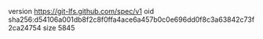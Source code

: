 version https://git-lfs.github.com/spec/v1
oid sha256:d54106a001db8f2c8f0ffa4ace6a457b0c0e696dd0f8c3a63842c73f2ca24754
size 5845
